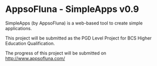 # AppsoFluna - SimpleApps v0.9

SimpleApps (by AppsoFluna) is a web-based tool to create simple applications.

This project will be submitted as the PGD Level Project for BCS Higher Education Qualification.

The progress of this project will be submitted on http://www.appsofluna.com/
